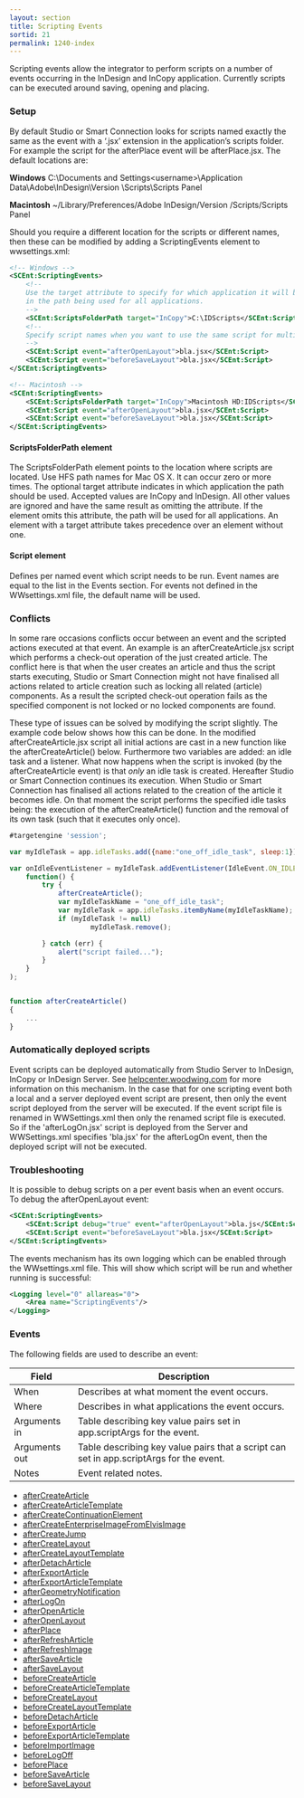 ```yaml
---
layout: section
title: Scripting Events
sortid: 21
permalink: 1240-index
---
```

Scripting events allow the integrator to perform scripts on a number of events occurring in the InDesign and InCopy application. Currently scripts can be executed around saving, opening and placing.

### Setup
By default Studio or Smart Connection looks for scripts named exactly the same as the event with a ‘.jsx’ extension in the application’s scripts folder. For example the script for the afterPlace event will be afterPlace.jsx. The default locations are:

**Windows** C:\Documents and Settings\<username>\Application Data\Adobe\InDesign\Version <x>\Scripts\Scripts Panel

**Macintosh** ~/Library/Preferences/Adobe InDesign/Version <x>/Scripts/Scripts Panel

Should you require a different location for the scripts or different names, then these can be modified by adding a ScriptingEvents element to wwsettings.xml:

```xml
<!-- Windows -->
<SCEnt:ScriptingEvents>
    <!--
    Use the target attribute to specify for which application it will be used. Omitting the attribute will result
    in the path being used for all applications.
    -->
    <SCEnt:ScriptsFolderPath target="InCopy">C:\IDScripts</SCEnt:ScriptsFolderPath>
    <!--
    Specify script names when you want to use the same script for multiple events.
    -->
    <SCEnt:Script event="afterOpenLayout">bla.jsx</SCEnt:Script>
    <SCEnt:Script event="beforeSaveLayout">bla.jsx</SCEnt:Script>
</SCEnt:ScriptingEvents>

<!-- Macintosh -->
<SCEnt:ScriptingEvents>
    <SCEnt:ScriptsFolderPath target="InCopy">Macintosh HD:IDScripts</SCEnt:ScriptsFolderPath>
    <SCEnt:Script event="afterOpenLayout">bla.jsx</SCEnt:Script>
    <SCEnt:Script event="beforeSaveLayout">bla.jsx</SCEnt:Script>
</SCEnt:ScriptingEvents>
```

#### ScriptsFolderPath element
The ScriptsFolderPath element points to the location where scripts are located. Use HFS path names for Mac OS X. It can occur zero or more times.
The optional target attribute indicates in which application the path should be used. Accepted values are InCopy and InDesign. All other values are ignored and have the same result as omitting the attribute. If the element omits this attribute, the path will be used for all applications. An element with a target attribute takes precedence over an element without one.

#### Script element
Defines per named event which script needs to be run. Event names are equal to the list in the Events section. For events not defined in the WWsettings.xml file, the default name will be used.

### Conflicts
In some rare occasions conflicts occur between an event and the scripted actions executed at that event.
An example is an afterCreateArticle.jsx script which performs a check-out operation of the just created article.
The conflict here is that when the user creates an article and thus the script starts executing,
Studio or Smart Connection might not have finalised all actions related to article creation such as locking all related (article) components.
As a result the scripted check-out operation fails as the specified component is not locked or no locked components are found.

These type of issues can be solved by modifying the script slightly.
The example code below shows how this can be done.
In the modified afterCreateArticle.jsx script all initial actions are cast in a new function like the afterCreateArticle() below.
Furthermore two variables are added: an idle task and a listener.
What now happens when the script is invoked (by the afterCreateArticle event) is that _only_ an idle task is created.
Hereafter Studio or Smart Connection continues its execution. When Studio or Smart Connection has finalised all actions related to the creation of the article it becomes idle.
On that moment the script performs the specified idle tasks being: the execution of the afterCreateArticle() function and the removal of its own task (such that it executes only once).

```javascript
#targetengine 'session';

var myIdleTask = app.idleTasks.add({name:"one_off_idle_task", sleep:1});

var onIdleEventListener = myIdleTask.addEventListener(IdleEvent.ON_IDLE,
	function() {
		try {
			afterCreateArticle();
			var myIdleTaskName = "one_off_idle_task";
			var myIdleTask = app.idleTasks.itemByName(myIdleTaskName);
			if (myIdleTask != null)
					myIdleTask.remove();

		} catch (err) {
			alert("script failed...");
		}
	}
);


function afterCreateArticle()
{
	...
}
```

### Automatically deployed scripts

Event scripts can be deployed automatically from Studio Server to InDesign, InCopy or InDesign Server. See [helpcenter.woodwing.com](https://helpcenter.woodwing.com/hc/en-us/articles/204807589-Automatically-deploying-event-scripts-for-Smart-Connection-in-InDesign-or-InCopy) for more information on this mechanism.
In the case that for one scripting event both a local and a server deployed event script are present, then only the event script deployed from the server will be executed.
If the event script file is renamed in WWSettings.xml then only the renamed script file is executed.
So if the 'afterLogOn.jsx' script is deployed from the Server and WWSettings.xml specifies 'bla.jsx' for the afterLogOn event, then the deployed script will not be executed.

### Troubleshooting
It is possible to debug scripts on a per event basis when an event occurs. To debug the afterOpenLayout event:
```xml
<SCEnt:ScriptingEvents>
    <SCEnt:Script debug="true" event="afterOpenLayout">bla.js</SCEnt:Script>
    <SCEnt:Script event="beforeSaveLayout">bla.jsx</SCEnt:Script>
</SCEnt:ScriptingEvents>
```

The events mechanism has its own logging which can be enabled through the WWsettings.xml file. This will show which script will be run and whether running is successful:
```xml
<Logging level="0" allareas="0">
    <Area name="ScriptingEvents"/>
</Logging>
```

### Events

The following fields are used to describe an event:

|Field|Description|
|-----|-----------|
|When |Describes at what moment the event occurs.|
|Where |Describes in what applications the event occurs.|
|Arguments in |Table describing key value pairs set in app.scriptArgs for the event.|
|Arguments out |Table describing key value pairs that a script can set in app.scriptArgs for the event.|
|Notes |Event related notes.|

* [afterCreateArticle](./afterCreateArticle.md)
* [afterCreateArticleTemplate](./afterCreateArticleTemplate.md)
* [afterCreateContinuationElement](./afterCreateContinuationElement.md)
* [afterCreateEnterpriseImageFromElvisImage](./afterCreateEnterpriseImageFromElvisImage.md)
* [afterCreateJump](./afterCreateJump.md)
* [afterCreateLayout](./afterCreateLayout.md)
* [afterCreateLayoutTemplate](./afterCreateLayoutTemplate.md)
* [afterDetachArticle](./afterDetachArticle.md)
* [afterExportArticle](./afterExportArticle.md)
* [afterExportArticleTemplate](./afterExportArticleTemplate.md)
* [afterGeometryNotification](./afterGeometryNotification.md)
* [afterLogOn](./afterLogOn.md)
* [afterOpenArticle](./afterOpenArticle.md)
* [afterOpenLayout](./afterOpenLayout.md)
* [afterPlace](./afterPlace.md)
* [afterRefreshArticle](./afterRefreshArticle.md)
* [afterRefreshImage](./afterRefreshImage.md)
* [afterSaveArticle](./afterSaveArticle.md)
* [afterSaveLayout](./afterSaveLayout.md)
* [beforeCreateArticle](./beforeCreateArticle.md)
* [beforeCreateArticleTemplate](./beforeCreateArticleTemplate.md)
* [beforeCreateLayout](./beforeCreateLayout.md)
* [beforeCreateLayoutTemplate](./beforeCreateLayoutTemplate.md)
* [beforeDetachArticle](./beforeDetachArticle.md)
* [beforeExportArticle](./beforeExportArticle.md)
* [beforeExportArticleTemplate](./beforeExportArticleTemplate.md)
* [beforeImportImage](./beforeImportImage.md)
* [beforeLogOff](./beforeLogOff.md)
* [beforePlace](./beforePlace.md)
* [beforeSaveArticle](./beforeSaveArticle.md)
* [beforeSaveLayout](./beforeSaveLayout.md)
